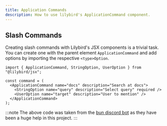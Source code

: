 ```yaml
---
title: Application Commands
description: How to use lilybird's ApplicationCommand component.
---
```


## Slash Commands

Creating slash commands with Lilybird's JSX components is a trivial task. You can create one with the parent element `ApplicationCommand` and add options by importing the respective `<type>Option`.

```tsx title="doc-command.tsx"
import { ApplicationCommand, StringOption, UserOption } from "@lilybird/jsx";

const command = (
  <ApplicationCommand name="docs" description="Search at docs">
    <StringOption name="query" description="Select query" required />
    <UserOption name="target" description="User to mention" />
  </ApplicationCommand>
);
```

:::note
The above code was taken from the [bun discord bot](https://github.com/xHyroM/bun-discord-bot) as they have been a huge help in this project.
:::